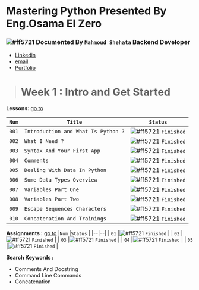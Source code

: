 # Mastering Python Presented By Eng.Osama El Zero

### ![#ff5721](https://via.placeholder.com/12/ff5722/000000?text=+) Documented By `Mahmoud Shehata` Backend Developer

- [Linkedin](https://www.linkedin.com/in/mahmoud-shehata-muhammed/)
- [email](https://mail.google.com/mail/)
- [Portfolio](https://my-dynamic-portfolio2.herokuapp.com/)

> # Week 1 : Intro and Get Started

**Lessons:** [go to](https://elzero.org/study/mastering-python-study-plan/)

| `Num` | `Title`                             | `Status`                                                                   |
| ----- | ----------------------------------- | -------------------------------------------------------------------------- |
| `001` | `Introduction and What Is Python ?` | ![#ff5721](https://via.placeholder.com/12/007500/000000?text=+) `Finished` |
| `002` | `What I Need ?`                     | ![#ff5721](https://via.placeholder.com/12/007500/000000?text=+) `Finished` |
| `003` | `Syntax And Your First App`         | ![#ff5721](https://via.placeholder.com/12/007500/000000?text=+) `Finished` |
| `004` | `Comments`                          | ![#ff5721](https://via.placeholder.com/12/007500/000000?text=+) `Finished` |
| `005` | `Dealing With Data In Python`       | ![#ff5721](https://via.placeholder.com/12/007500/000000?text=+) `Finished` |
| `006` | `Some Data Types Overview`          | ![#ff5721](https://via.placeholder.com/12/007500/000000?text=+) `Finished` |
| `007` | `Variables Part One`                | ![#ff5721](https://via.placeholder.com/12/007500/000000?text=+) `Finished` |
| `008` | `Variables Part Two`                | ![#ff5721](https://via.placeholder.com/12/007500/000000?text=+) `Finished` |
| `009` | `Escape Sequences Characters`       | ![#ff5721](https://via.placeholder.com/12/007500/000000?text=+) `Finished` |
| `010` | `Concatenation And Trainings`       | ![#ff5721](https://via.placeholder.com/12/007500/000000?text=+) `Finished` |

**Assignments :** [go to](https://elzero.org/python-assignments-lesson-from-1-to-10/)
|`Num` |`Status` |
|--|--|
| `01` |![#ff5721](https://via.placeholder.com/12/007500/000000?text=+) `Finished` |
| `02` |![#ff5721](https://via.placeholder.com/12/007500/000000?text=+) `Finished` |
| `03` |![#ff5721](https://via.placeholder.com/12/007500/000000?text=+) `Finished` |
| `04` |![#ff5721](https://via.placeholder.com/12/007500/000000?text=+) `Finished` |
| `05` |![#ff5721](https://via.placeholder.com/12/007500/000000?text=+) `Finished` |

**Search Keywords :**

- Comments And Docstring
- Command Line Commands
- Concatenation

